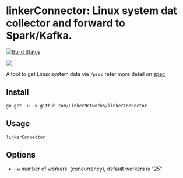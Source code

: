 linkerConnector: Linux system dat collector and forward to Spark/Kafka.
======================
[![Build Status](https://travis-ci.org/LinkerNetworks/linkerConnector.svg)](https://travis-ci.org/LinkerNetworks/linkerConnector)

[![](https://goreportcard.com/badge/github.com/LinkerNetworks/linkerConnector)](https://goreportcard.com/report/github.com/LinkerNetworks/linkerConnector)

A tool to get Linux system data via `/proc` refer more detail on [spec](http://www.mjmwired.net/kernel/Documentation/filesystems/proc.txt).


Install
--------------

    go get -u -x github.com/LinkerNetworks/linkerConnector

Usage
---------------------

    linkerConnector  

Options
---------------

- `-w` number of workers. (concurrency), default workers is "25"



